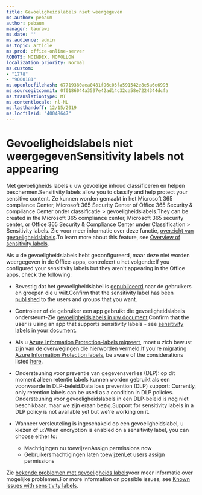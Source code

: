 ```yaml
---
title: Gevoeligheidslabels niet weergegeven
ms.author: pebaum
author: pebaum
manager: laurawi
ms.date: ''
ms.audience: admin
ms.topic: article
ms.prod: office-online-server
ROBOTS: NOINDEX, NOFOLLOW
localization_priority: Normal
ms.custom:
- "1778"
- "9000181"
ms.openlocfilehash: 67719380aea0481f96c03fa591542e8e5a6e6993
ms.sourcegitcommit: 0f0186044a3597e42ad14c32ca58e7224344dcfa
ms.translationtype: MT
ms.contentlocale: nl-NL
ms.lasthandoff: 12/15/2019
ms.locfileid: "40048647"
---
```

# <a name="sensitivity-labels-not-appearing"></a><span data-ttu-id="9e196-102">Gevoeligheidslabels niet weergegeven</span><span class="sxs-lookup"><span data-stu-id="9e196-102">Sensitivity labels not appearing</span></span>

<span data-ttu-id="9e196-103">Met gevoeligheids labels u uw gevoelige inhoud classificeren en helpen beschermen.</span><span class="sxs-lookup"><span data-stu-id="9e196-103">Sensitivity labels allow you to classify and help protect your sensitive content.</span></span> <span data-ttu-id="9e196-104">Ze kunnen worden gemaakt in het Microsoft 365 compliance Center, Microsoft 365 Security Center of Office 365 Security & compliance Center onder classificatie > gevoeligheidslabels.</span><span class="sxs-lookup"><span data-stu-id="9e196-104">They can be created in the Microsoft 365 compliance center, Microsoft 365 security center, or Office 365 Security & Compliance Center under Classification > Sensitivity labels.</span></span> <span data-ttu-id="9e196-105">Zie voor meer informatie over deze functie, [overzicht van gevoeligheidslabels](https://docs.microsoft.com/office365/securitycompliance/sensitivity-labels).</span><span class="sxs-lookup"><span data-stu-id="9e196-105">To learn more about this feature, see [Overview of sensitivity labels](https://docs.microsoft.com/office365/securitycompliance/sensitivity-labels).</span></span>

<span data-ttu-id="9e196-106">Als u de gevoeligheidslabels hebt geconfigureerd, maar deze niet worden weergegeven in de Office-apps, controleert u het volgende:</span><span class="sxs-lookup"><span data-stu-id="9e196-106">If you configured your sensitivity labels but they aren't appearing in the Office apps, check the following:</span></span>

- <span data-ttu-id="9e196-107">Bevestig dat het gevoeligheidslabel is [gepubliceerd](https://docs.microsoft.com/Office365/SecurityCompliance/sensitivity-labels#what-label-policies-can-do) naar de gebruikers en groepen die u wilt.</span><span class="sxs-lookup"><span data-stu-id="9e196-107">Confirm that the sensitivity label has been [published](https://docs.microsoft.com/Office365/SecurityCompliance/sensitivity-labels#what-label-policies-can-do) to the users and groups that you want.</span></span>

- <span data-ttu-id="9e196-108">Controleer of de gebruiker een app gebruikt die gevoeligheidslabels ondersteunt-Zie [gevoeligheidslabels in uw document](https://support.office.com/article/apply-sensitivity-labels-to-your-documents-and-email-within-office-2f96e7cd-d5a4-403b-8bd7-4cc636bae0f9?ad=US&ui=en-US&rs=en-US#bkmk_whereavailable).</span><span class="sxs-lookup"><span data-stu-id="9e196-108">Confirm that the user is using an app that supports sensitivity labels - see [sensitivity labels in your document](https://support.office.com/article/apply-sensitivity-labels-to-your-documents-and-email-within-office-2f96e7cd-d5a4-403b-8bd7-4cc636bae0f9?ad=US&ui=en-US&rs=en-US#bkmk_whereavailable).</span></span>

- <span data-ttu-id="9e196-109">Als u [Azure Information Protection-labels migreert](https://docs.microsoft.com/azure/information-protection/configure-policy-migrate-labels), moet u zich bewust zijn van de overwegingen die [hier](https://docs.microsoft.com/azure/information-protection/configure-policy-migrate-labels#considerations-for-unified-labels)worden vermeld.</span><span class="sxs-lookup"><span data-stu-id="9e196-109">If you're [migrating Azure Information Protection labels](https://docs.microsoft.com/azure/information-protection/configure-policy-migrate-labels), be aware of the considerations listed [here](https://docs.microsoft.com/azure/information-protection/configure-policy-migrate-labels#considerations-for-unified-labels).</span></span>

- <span data-ttu-id="9e196-110">Ondersteuning voor preventie van gegevensverlies (DLP): op dit moment alleen retentie labels kunnen worden gebruikt als een voorwaarde in DLP-beleid.</span><span class="sxs-lookup"><span data-stu-id="9e196-110">Data loss prevention (DLP) support: Currently, only retention labels can be used as a condition in DLP policies.</span></span>  <span data-ttu-id="9e196-111">Ondersteuning voor gevoeligheidslabels in een DLP-beleid is nog niet beschikbaar, maar we zijn eraan bezig.</span><span class="sxs-lookup"><span data-stu-id="9e196-111">Support for sensitivity labels in a DLP policy is not available yet but we're working on it.</span></span>

- <span data-ttu-id="9e196-112">Wanneer versleuteling is ingeschakeld op een gevoeligheidslabel, u kiezen of u:</span><span class="sxs-lookup"><span data-stu-id="9e196-112">When encryption is enabled on a sensitivity label, you can choose either to:</span></span>
    - <span data-ttu-id="9e196-113">Machtigingen nu toewijzen</span><span class="sxs-lookup"><span data-stu-id="9e196-113">Assign permissions now</span></span>
    - <span data-ttu-id="9e196-114">Gebruikersmachtigingen laten toewijzen</span><span class="sxs-lookup"><span data-stu-id="9e196-114">Let users assign permissions</span></span>


<span data-ttu-id="9e196-115">Zie [bekende problemen met gevoeligheids labels](https://support.office.com/article/known-issues-with-sensitivity-labels-in-office-b169d687-2bbd-4e21-a440-7da1b2743edc)voor meer informatie over mogelijke problemen.</span><span class="sxs-lookup"><span data-stu-id="9e196-115">For more information on possible issues, see [Known issues with sensitivity labels](https://support.office.com/article/known-issues-with-sensitivity-labels-in-office-b169d687-2bbd-4e21-a440-7da1b2743edc).</span></span>